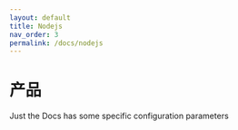 ```yaml
---
layout: default
title: Nodejs
nav_order: 3
permalink: /docs/nodejs
---
```


# 产品

Just the Docs has some specific configuration parameters


